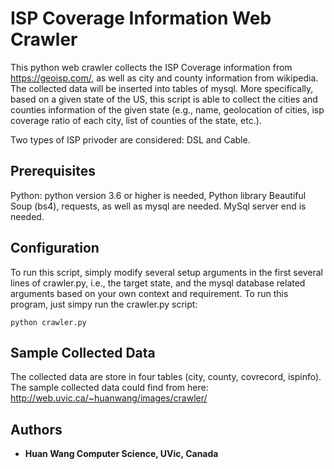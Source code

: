 # ISP Coverage Information Web Crawler 

This python web crawler collects the ISP Coverage information from https://geoisp.com/, as well as city and county information from wikipedia. The collected data will be inserted into tables of mysql. More specifically, based on a given state of the US, this script is able to collect the cities and counties information of the given state (e.g., name, geolocation of cities, isp coverage ratio of each city, list of counties of the state, etc.).

Two types of ISP privoder are considered: DSL and Cable. 

## Prerequisites

Python: python version 3.6 or higher is needed, Python library Beautiful Soup (bs4), requests, as well as mysql are needed.
MySql server end is needed.

## Configuration

To run this script, simply modify several setup arguments in the first several lines of crawler.py, i.e., the target state, and the mysql database related arguments based on your own context and requirement. To run this program, just simpy run the crawler.py script:

```
python crawler.py
```

## Sample Collected Data

The collected data are store in four tables (city, county, covrecord, ispinfo). The sample collected data could find from here: http://web.uvic.ca/~huanwang/images/crawler/

## Authors

* **Huan Wang Computer Science, UVic, Canada** 
